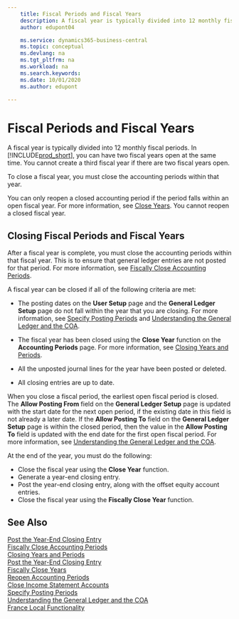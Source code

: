 ```yaml
---
    title: Fiscal Periods and Fiscal Years
    description: A fiscal year is typically divided into 12 monthly fiscal periods. In Business Central, you can have two fiscal years open at the same time.
    author: edupont04

    ms.service: dynamics365-business-central
    ms.topic: conceptual
    ms.devlang: na
    ms.tgt_pltfrm: na
    ms.workload: na
    ms.search.keywords:
    ms.date: 10/01/2020
    ms.author: edupont

---
```

# Fiscal Periods and Fiscal Years

A fiscal year is typically divided into 12 monthly fiscal periods. In [!INCLUDE[prod_short](../../includes/prod_short.md)], you can have two fiscal years open at the same time. You cannot create a third fiscal year if there are two fiscal years open.  

To close a fiscal year, you must close the accounting periods within that year.  

You can only reopen a closed accounting period if the period falls within an open fiscal year. For more information, see [Close Years](how-to-close-years.md). You cannot reopen a closed fiscal year.  

## Closing Fiscal Periods and Fiscal Years

After a fiscal year is complete, you must close the accounting periods within that fiscal year. This is to ensure that general ledger entries are not posted for that period. For more information, see [Fiscally Close Accounting Periods](how-to-fiscally-close-years.md).  

A fiscal year can be closed if all of the following criteria are met:  

- The posting dates on the **User Setup** page and the **General Ledger Setup** page do not fall within the year that you are closing. For more information, see [Specify Posting Periods](../../finance-how-specify-posting-periods.md) and [Understanding the General Ledger and the COA](../../finance-general-ledger.md).  

- The fiscal year has been closed using the **Close Year** function on the **Accounting Periods** page. For more information, see [Closing Years and Periods](../../year-close-years-periods.md).  

- All the unposted journal lines for the year have been posted or deleted.  

- All closing entries are up to date.  

When you close a fiscal period, the earliest open fiscal period is closed. The **Allow Posting From** field on the **General Ledger Setup** page is updated with the start date for the next open period, if the existing date in this field is not already a later date. If the **Allow Posting To** field on the **General Ledger Setup** page is within the closed period, then the value in the **Allow Posting To** field is updated with the end date for the first open fiscal period. For more information, see [Understanding the General Ledger and the COA](../../finance-general-ledger.md).  

At the end of the year, you must do the following:  

- Close the fiscal year using the **Close Year** function.  
- Generate a year-end closing entry.  
- Post the year-end closing entry, along with the offset equity account entries.  
- Close the fiscal year using the **Fiscally Close Year** function.  

## See Also

[Post the Year-End Closing Entry](how-to-post-the-year-end-closing-entry.md)  
[Fiscally Close Accounting Periods](how-to-fiscally-close-accounting-periods.md)  
[Closing Years and Periods](../../year-close-years-periods.md)  
[Post the Year-End Closing Entry](how-to-post-the-year-end-closing-entry.md)  
[Fiscally Close Years](how-to-fiscally-close-years.md)  
[Reopen Accounting Periods](how-to-reopen-accounting-periods.md)  
[Close Income Statement Accounts](how-to-close-income-statement-accounts.md)  
[Specify Posting Periods](../../finance-how-specify-posting-periods.md)  
[Understanding the General Ledger and the COA](../../finance-general-ledger.md)  
[France Local Functionality](france-local-functionality.md)  
